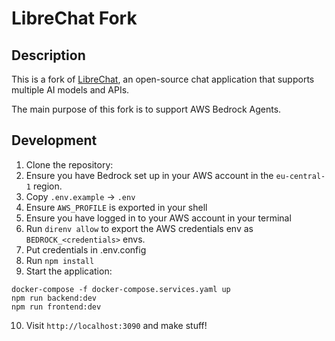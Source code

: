 # LibreChat Fork

## Description

This is a fork of [LibreChat](https://github.com/danny-avila/LibreChat), an open-source chat application that supports multiple AI models and APIs.

The main purpose of this fork is to support AWS Bedrock Agents.

## Development

1. Clone the repository:
2. Ensure you have Bedrock set up in your AWS account in the `eu-central-1` region.
3. Copy `.env.example` -> `.env`
4. Ensure `AWS_PROFILE` is exported in your shell
5. Ensure you have logged in to your AWS account in your terminal
6. Run `direnv allow` to export the AWS credentials env as `BEDROCK_<credentials>` envs.
7. Put credentials in .env.config
8. Run `npm install`
9. Start the application:

```
docker-compose -f docker-compose.services.yaml up
npm run backend:dev
npm run frontend:dev
```

10. Visit `http://localhost:3090` and make stuff!
